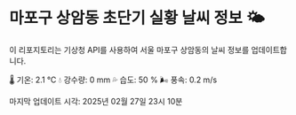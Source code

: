 
# 마포구 상암동 초단기 실황 날씨 정보 🌤️

이 리포지토리는 기상청 API를 사용하여 서울 마포구 상암동의 날씨 정보를 업데이트합니다. 

🌡️ 기온: 2.1 ℃
💧 강수량: 0 mm
💦 습도: 50 %
🌬️ 풍속: 0.2 m/s

마지막 업데이트 시각: 2025년 02월 27일 23시 10분    
